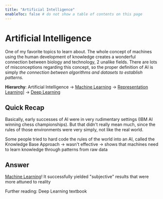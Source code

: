 ```yaml
---
title: "Artificial Intelligence"
enableToc: false # do not show a table of contents on this page
---
```

# Artificial Intelligence
One of my favorite topics to learn about. The whole concept of machines using the human development of knowledge creates a wonderful connection between biology and technology, 2 unalike fields. There are lots of misconceptions regarding this concept, so the proper definition of AI is simply *the connection between algorithms and datasets to establish patterns.*

**Hierarchy**:
Artificial Intelligence -> [Machine Learning](Machine%20Learning.md) -> [Representation Learning](Representation%20Learning.md)] -> [Deep Learning](Deep%20Learning.md) 
## Quick Recap
Basically, early successes of AI were in very rudimentary settings (IBM AI winning chess championships). But that didn't really mean much, since the rules of those environments were very simply, not like the real world.

Some people tried to hard code the rules of the world into an AI, called the Knowledge Base Approach -> wasn't effective -> shows that machines need to learn knowledge through patterns from raw data
## Answer
[Machine Learning](Machine%20Learning.md)! It successfully yielded "subjective" results that were more attuned to reality

Further reading: Deep Learning textbook
